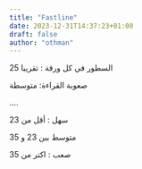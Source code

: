 ```yaml
---
title: "Fastline"
date: 2023-12-31T14:37:23+01:00
draft: false
author: "othman"
---
```


السطور في كل ورقة : تقريبا 25

صعوبة القراءة: متوسطة

....

سهل : أقل من 23

متوسط بين 23 و 35

صعب : اكتر من 35
